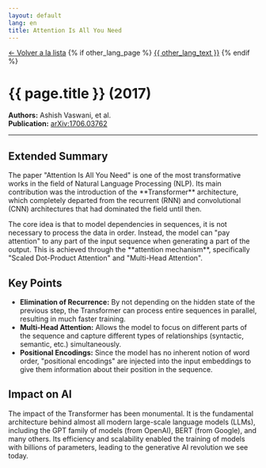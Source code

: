 ```yaml
---
layout: default
lang: en
title: Attention Is All You Need
---
```

<div class="paper-detail">
  <div class="post-header">
    <a href="./#attention-is-all-you-need">&larr; Volver a la lista</a>
    {% if other_lang_page %}
      <a href="{{ other_lang_url | relative_url }}" class="language-switch-button">{{ other_lang_text }}</a>
    {% endif %}
  </div>

  <h1>{{ page.title }} (2017)</h1>

  <p class="paper-meta">
    <strong>Authors:</strong> Ashish Vaswani, et al.<br>
    <strong>Publication:</strong> <a href="https://arxiv.org/pdf/1706.03762" target="_blank" rel="noopener noreferrer">arXiv:1706.03762</a>
  </p>

  <hr>

  <h2>Extended Summary</h2>
  <p>
    The paper "Attention Is All You Need" is one of the most transformative works in the field of Natural Language Processing (NLP). Its main contribution was the introduction of the **Transformer** architecture, which completely departed from the recurrent (RNN) and convolutional (CNN) architectures that had dominated the field until then.
  </p>
  <p>
    The core idea is that to model dependencies in sequences, it is not necessary to process the data in order. Instead, the model can "pay attention" to any part of the input sequence when generating a part of the output. This is achieved through the **attention mechanism**, specifically "Scaled Dot-Product Attention" and "Multi-Head Attention".
  </p>

  <h2>Key Points</h2>
  <ul>
    <li><strong>Elimination of Recurrence:</strong> By not depending on the hidden state of the previous step, the Transformer can process entire sequences in parallel, resulting in much faster training.</li>
    <li><strong>Multi-Head Attention:</strong> Allows the model to focus on different parts of the sequence and capture different types of relationships (syntactic, semantic, etc.) simultaneously.</li>
    <li><strong>Positional Encodings:</strong> Since the model has no inherent notion of word order, "positional encodings" are injected into the input embeddings to give them information about their position in the sequence.</li>
  </ul>

  <h2>Impact on AI</h2>
  <p>
    The impact of the Transformer has been monumental. It is the fundamental architecture behind almost all modern large-scale language models (LLMs), including the GPT family of models (from OpenAI), BERT (from Google), and many others. Its efficiency and scalability enabled the training of models with billions of parameters, leading to the generative AI revolution we see today.
  </p>

</div>